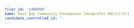 ```yaml
---
filer_id: '1400908'
name: East Bay Community Foundation (nonprofit 501(c)(3))
candidate_controlled_id: ''
---
```

